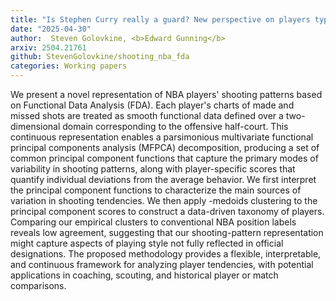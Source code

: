 ```yaml
---
title: "Is Stephen Curry really a guard? New perspective on players typology using functional data analysis"
date: "2025-04-30"
author:  Steven Golovkine, <b>Edward Gunning</b>
arxiv: 2504.21761
github: StevenGolovkine/shooting_nba_fda
categories: Working papers
---
```


We present a novel representation of NBA players' shooting patterns based on Functional Data Analysis (FDA). Each player's charts of made and missed shots are treated as smooth functional data defined over a two-dimensional domain corresponding to the offensive half-court. This continuous representation enables a parsimonious multivariate functional principal components analysis (MFPCA) decomposition, producing a set of common principal component functions that capture the primary modes of variability in shooting patterns, along with player-specific scores that quantify individual deviations from the average behavior. We first interpret the principal component functions to characterize the main sources of variation in shooting tendencies. We then apply  -medoids clustering to the principal component scores to construct a data-driven taxonomy of players. Comparing our empirical clusters to conventional NBA position labels reveals low agreement, suggesting that our shooting-pattern representation might capture aspects of playing style not fully reflected in official designations. The proposed methodology provides a flexible, interpretable, and continuous framework for analyzing player tendencies, with potential applications in coaching, scouting, and historical player or match comparisons.